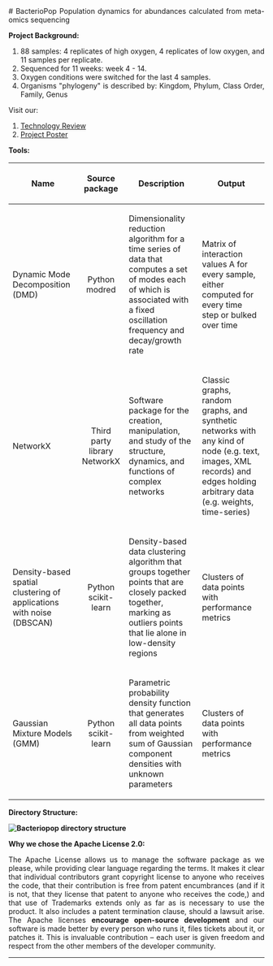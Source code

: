 <div align="justify">
# BacterioPop
Population dynamics for abundances calculated from meta-omics sequencing

<b> Project Background: </b>
<ol>
<li>    88 samples: 4 replicates of high oxygen, 4 replicates of low oxygen, and 11 samples per replicate. 
<li>    Sequenced for 11 weeks:  week 4 - 14. 
<li>    Oxygen conditions were switched for the last 4 samples. 
<li>    Organisms "phylogeny" is described by: Kingdom, Phylum, Class	Order, Family, Genus
</ol>

Visit our:
<ol>
<li><a href = "https://docs.google.com/presentation/d/1D-DkrJsDJCglwkg9zL4Mdhlwke5hMF6LYhDwvJKBrQc/edit?ts=56ce5662#slide=id.g11bd0970be_0_17"> Technology Review </a>
<li><a href = "https://docs.google.com/presentation/d/1Fndc-2GX0K46gXjrjN7TdrYgU6xtomDJBz4vYtf2edc/edit#slide=id.p4"> Project Poster </a>
</ol>

<b> Tools: </b>

|<p align="center"> Name| <p align="center">Source package | <p align="center">Description | <p align="center"> Output  |
| ----------------------- |:--------------------------------:| -----------------------------:| -------------------------: |
|  <p align="left"> Dynamic Mode Decomposition (DMD)| <p align="center">Python modred|<p align="left"> Dimensionality reduction algorithm for a time series of data that computes a set of modes each of which is associated with a fixed oscillation frequency and decay/growth rate | <p align="left">Matrix of interaction values A for every sample, either computed for every time step or bulked over time |
| <p align="left">  NetworkX| <p align="center"> Third party library NetworkX|<p align="left">Software package for the creation, manipulation, and study of the structure, dynamics, and functions of complex networks|<p align="left"> Classic graphs, random graphs, and synthetic networks with any kind of node (e.g. text, images, XML records) and edges holding arbitrary data (e.g. weights, time-series) |
| <p align="left">  Density-based spatial clustering of applications with noise (DBSCAN)| <p align="center"> Python scikit-learn| <p align="left">Density-based data clustering algorithm that groups together points that are closely packed together, marking as outliers points that lie alone in low-density regions| <p align="left">Clusters of data points with performance metrics|
|  <p align="left"> Gaussian Mixture Models (GMM)|   <p align="center"> Python scikit-learn|<p align="left">Parametric probability density function that generates all data points from weighted sum of Gaussian component densities with unknown parameters|  <p align="left">Clusters of data points with performance metrics|

<b> Directory Structure:

<img src="https://raw.githubusercontent.com/JanetMatsen/bacteriopop/master/maker_files/directory_structure.png" alt="Bacteriopop directory structure">
</b>

<b> Why we chose the Apache License 2.0: </b><br>

The Apache License allows us to manage the software package as we please, while providing clear language regarding the terms. It makes it clear that individual contributors grant copyright license to anyone who receives the code, that their contribution is free from patent encumbrances (and if it is not, that they license that patent to anyone who receives the code,) and that use of Trademarks extends only as far as is necessary to use the product. It also includes a patent termination clause, should a lawsuit arise. The Apache licenses <b>encourage open-source development</b> and our software is made better by every person who runs it, files tickets about it, or patches it. This is invaluable contribution – each user is given freedom and respect from the other members of the developer community.

</div><hr>

